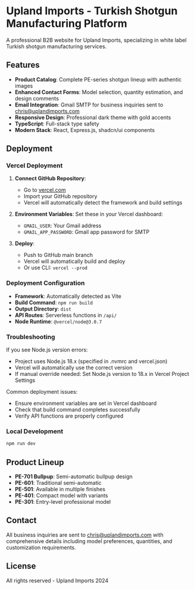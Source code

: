 # Upland Imports - Turkish Shotgun Manufacturing Platform

A professional B2B website for Upland Imports, specializing in white label Turkish shotgun manufacturing services.

## Features

- **Product Catalog**: Complete PE-series shotgun lineup with authentic images
- **Enhanced Contact Forms**: Model selection, quantity estimation, and design comments
- **Email Integration**: Gmail SMTP for business inquiries sent to chris@uplandimports.com
- **Responsive Design**: Professional dark theme with gold accents
- **TypeScript**: Full-stack type safety
- **Modern Stack**: React, Express.js, shadcn/ui components

## Deployment

### Vercel Deployment

1. **Connect GitHub Repository**:
   - Go to [vercel.com](https://vercel.com)
   - Import your GitHub repository
   - Vercel will automatically detect the framework and build settings

2. **Environment Variables**:
   Set these in your Vercel dashboard:
   - `GMAIL_USER`: Your Gmail address
   - `GMAIL_APP_PASSWORD`: Gmail app password for SMTP

3. **Deploy**:
   - Push to GitHub main branch
   - Vercel will automatically build and deploy
   - Or use CLI: `vercel --prod`

### Deployment Configuration
- **Framework**: Automatically detected as Vite
- **Build Command**: `npm run build`
- **Output Directory**: `dist`
- **API Routes**: Serverless functions in `/api/`
- **Node Runtime**: `@vercel/node@3.0.7`

### Troubleshooting
If you see Node.js version errors:
- Project uses Node.js 18.x (specified in .nvmrc and vercel.json)
- Vercel will automatically use the correct version
- If manual override needed: Set Node.js version to 18.x in Vercel Project Settings

Common deployment issues:
- Ensure environment variables are set in Vercel dashboard
- Check that build command completes successfully
- Verify API functions are properly configured

### Local Development

```bash
npm run dev
```

## Product Lineup

- **PE-701 Bullpup**: Semi-automatic bullpup design
- **PE-601**: Traditional semi-automatic
- **PE-501**: Available in multiple finishes
- **PE-401**: Compact model with variants
- **PE-301**: Entry-level professional model

## Contact

All business inquiries are sent to chris@uplandimports.com with comprehensive details including model preferences, quantities, and customization requirements.

## License

All rights reserved - Upland Imports 2024